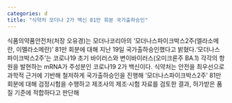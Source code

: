 ```yaml
---
categories: d
title: "식약처 모더나 2가 백신 81만 회분 국가출하승인"
---
```

식품의약품안전처(처장 오유경)는 모더나코리아의 ‘모더나스파이크박스2주(엘라소메란, 이멜라소메란)’ 81만 회분에 대해 지난 19일 국가출하승인했다고 밝혔다.‘모더나스파이크박스2주’는 코로나19 초기 바이러스와 변이바이러스(오미크론주 BA.1) 각각의 항원을 발현하는 mRNA가 주성분인 코로나19 2가 백신이다. 식약처는 안전을 최우선으로 과학적 근거에 기반해 철저하게 국가출하승인을 진행해 ‘모더나스파이크박스2주’ 81만 회분에 대해 검정시험을 수행하고 제조사의 제조·시험 자료를 검토한 결과, 허가받은 품질 기준에 적합하다고 판단해